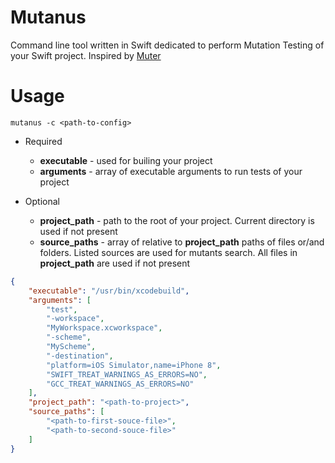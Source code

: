 # Mutanus
Command line tool written in Swift dedicated to perform Mutation Testing of your Swift project.
Inspired by [Muter](https://github.com/muter-mutation-testing/muter)

# Usage

 ```
 mutanus -c <path-to-config>
 ```

- Required

  - **executable** - used for builing your project 
  - **arguments** - array of executable arguments to run tests of your project
 
- Optional

  - **project_path** - path to the root of your project. Current directory is used if not present
  - **source_paths** - array of relative to **project_path** paths  of files or/and folders. Listed sources are used for mutants search. All files in **project_path** are used if not present



```json
{ 
	"executable": "/usr/bin/xcodebuild",
	"arguments": [
		"test",
        "-workspace",
        "MyWorkspace.xcworkspace",
        "-scheme",
        "MyScheme",
        "-destination",
        "platform=iOS Simulator,name=iPhone 8",
        "SWIFT_TREAT_WARNINGS_AS_ERRORS=NO",
        "GCC_TREAT_WARNINGS_AS_ERRORS=NO"
	],
	"project_path": "<path-to-project>",
	"source_paths": [ 
		"<path-to-first-souce-file>",
		"<path-to-second-souce-file>"
	]
}
```